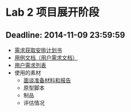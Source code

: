 # Lab 2 项目展开阶段

## Deadline: 2014-11-09 23:59:59

+ [需求获取安排计划书](./需求获取安排计划.pdf)
+ [用例文档（用户需求文档）](./用例文档.pdf)
+ [用户需求列表](./用户需求列表.pdf)
+ 使用的素材
	- [面谈准备材料和报告](./面谈准备材料和报告.pdf)
	- 原型脚本
	- 制品
	- 评估情况